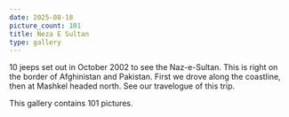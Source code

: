 ```yaml
---
date: 2025-08-18
picture_count: 101
title: Neza E Sultan
type: gallery
---
```


10 jeeps set out in October 2002 to see the Naz-e-Sultan. This is right on the border of Afghinistan and Pakistan. First we drove along the coastline, then at Mashkel headed north. See our travelogue of this trip.

This gallery contains 101 pictures.